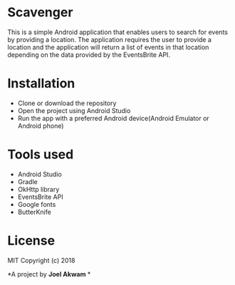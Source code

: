 # Scavenger
This is a simple Android application that enables users to search for events by providing a location. The application requires the user to provide a location and the application will return a list of events in that location depending on the data provided by the EventsBrite API.

# Installation
* Clone or download the repository
* Open the project using Android Studio
* Run the app with a preferred Android device(Android Emulator or Android phone)

# Tools used
* Android Studio
* Gradle
* OkHttp library
* EventsBrite API
* Google fonts
* ButterKnife

# License
MIT Copyright (c) 2018

*A project by **Joel Akwam** *
